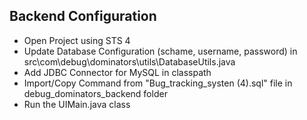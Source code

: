 ## Backend Configuration

- Open Project using STS 4
- Update Database Configuration (schame, username, password) in src\com\debug\dominators\utils\DatabaseUtils.java
- Add JDBC Connector for MySQL in classpath
- Import/Copy Command from "Bug_tracking_systen (4).sql" file in debug_dominators_backend folder
- Run the UIMain.java class

